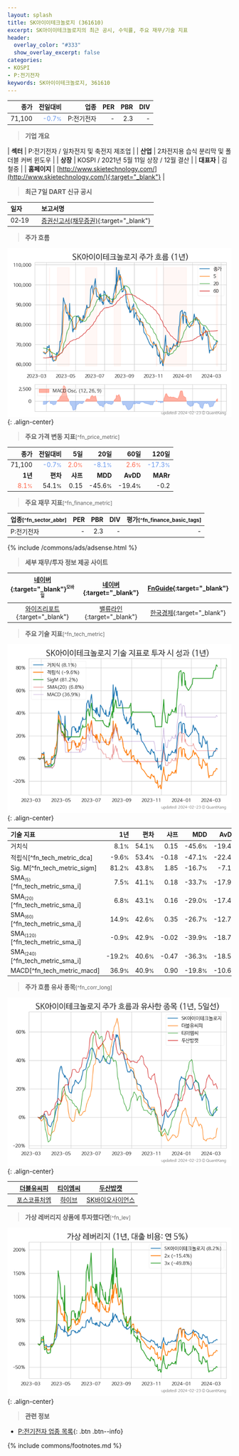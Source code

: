 ```yaml
---
layout: splash
title: SK아이이테크놀로지 (361610)
excerpt: SK아이이테크놀로지의 최근 공시, 수익률, 주요 재무/기술 지표
header:
  overlay_color: "#333"
  show_overlay_excerpt: false
categories:
- KOSPI
- P:전기전자
keywords: SK아이이테크놀로지, 361610
---
```


| **종가** | **전일대비** | **업종** | **PER** | **PBR** | **DIV** |
| -------: | -----------: | -------: | ------: | ------: | ------: |
| 71,100 | <span style="color: cornflowerblue">-0.7<small>%</small></span> | P:전기전자 | - | 2.3 | - |

<!-- more -->


> **기업 개요**<a id="company"></a>

| <span style="white-space:nowrap;">**섹터**</span> | P:전기전자 / 일차전지 및 축전지 제조업 |
| <span style="white-space:nowrap;">**산업**</span> | 2차전지용 습식 분리막 및 폴더블 커버 윈도우 |
| <span style="white-space:nowrap;">**상장**</span> | KOSPI / 2021년 5월 11일 상장 / 12월 결산 |
| <span style="white-space:nowrap;">**대표자**</span> | 김철중 |
| <span style="white-space:nowrap;">**홈페이지**</span> | [http://www.skietechnology.com/](http://www.skietechnology.com/){:target="_blank"} |


> **최근 7일 DART 신규 공시**<a id="dart"></a>

| **일자** |      | **보고서명** |
| :------- | :--- | :----------- |
| 02&#x2011;19 | | [증권신고서(채무증권)](https://dart.fss.or.kr/dsaf001/main.do?rcpNo=20240219001792){:target="_blank"} |


> **주가 흐름**<a id="price"></a>

![361610](/stock/images/361610.png){: .align-center}


> **주요 가격 변동 지표**<small>[^fn_price_metric]</small>

| **종가** | **전일대비** | **5일** | **20일** | **60일** | **120일** |
| -------: | -----------: | ------: | -------: | -------: | --------: |
| 71,100 | <span style="color: cornflowerblue">-0.7<small>%</small></span> | <span style="color: tomato">2.0<small>%</small></span> | <span style="color: cornflowerblue">-8.1<small>%</small></span> | <span style="color: tomato">2.6<small>%</small></span> | <span style="color: cornflowerblue">-17.3<small>%</small></span> |
| **1년** | **편차** | **샤프** | **MDD** | **AvDD** | **MARr** |
| <span style="color: tomato">8.1<small>%</small></span> | 54.1<small>%</small> | 0.15 | -45.6<small>%</small> | -19.4<small>%</small> | -0.2 |


> **주요 재무 지표**<small>[^fn_finance_metric]</small>

| **업종**<small>[^fn_sector_abbr]</small> | **PER** | **PBR** | **DIV** | **평가**<small>[^fn_finance_basic_tags]</small> |
| :--------------------------------------- | ------: | ------: | ------: | ----------------------------------------------: |
| P:전기전자 | - | 2.3 | - | - |



{% include /commons/ads/adsense.html %}

> **세부 재무/투자 정보 제공 사이트**

| [네이버](https://m.stock.naver.com/domestic/stock/361610/finance/summary){:target="_blank"}<sup><small>모바일</small></sup> | [네이버](https://finance.naver.com/item/coinfo.naver?code=361610){:target="_blank"} | [FnGuide](https://comp.fnguide.com/SVO2/ASP/SVD_Invest.asp?gicode=A361610&MenuYn=Y){:target="_blank"} |
| :---: | :---: | :---: |
| [와이즈리포트](https://comp.wisereport.co.kr/company/c1040001.aspx?cmp_cd=361610){:target="_blank"} | [밸류라인](https://www.valueline.co.kr/finance/summary/361610){:target="_blank"} | [한국경제](https://markets.hankyung.com/stock/361610/financial-summary){:target="_blank"} |


> **주요 기술 지표**<small>[^fn_tech_metric]</small>


![361610](/stock/images/361610_tech.png){: .align-center}

| **기술 지표** | **1년** | **편차** | **샤프** | **MDD** | **AvDD** |
| :------------ | ------: | -----------: | -------: | ------: | -------: |
| 거치식 | 8.1<small>%</small> | 54.1<small>%</small> | 0.15 | -45.6<small>%</small> | -19.4<small>%</small> |
| 적립식[^fn_tech_metric_dca] | -9.6<small>%</small> | 53.4<small>%</small> | -0.18 | -47.1<small>%</small> | -22.4<small>%</small> |
| Sig. M[^fn_tech_metric_sigm] | 81.2<small>%</small> | 43.8<small>%</small> | 1.85 | -16.7<small>%</small> | -7.1<small>%</small> |
| SMA<small><sub>(5)</sub></small>[^fn_tech_metric_sma_i] | 7.5<small>%</small> | 41.1<small>%</small> | 0.18 | -33.7<small>%</small> | -17.9<small>%</small> |
| SMA<small><sub>(20)</sub></small>[^fn_tech_metric_sma_i] | 6.8<small>%</small> | 43.1<small>%</small> | 0.16 | -29.0<small>%</small> | -17.4<small>%</small> |
| SMA<small><sub>(60)</sub></small>[^fn_tech_metric_sma_i] | 14.9<small>%</small> | 42.6<small>%</small> | 0.35 | -26.7<small>%</small> | -12.7<small>%</small> |
| SMA<small><sub>(120)</sub></small>[^fn_tech_metric_sma_i] | -0.9<small>%</small> | 42.9<small>%</small> | -0.02 | -39.9<small>%</small> | -18.7<small>%</small> |
| SMA<small><sub>(240)</sub></small>[^fn_tech_metric_sma_i] | -19.2<small>%</small> | 40.6<small>%</small> | -0.47 | -36.3<small>%</small> | -18.5<small>%</small> |
| MACD[^fn_tech_metric_macd] | 36.9<small>%</small> | 40.9<small>%</small> | 0.90 | -19.8<small>%</small> | -10.6<small>%</small> |


> **주가 흐름 유사 종목**<a id="corr"></a><small>[^fn_corr_long]</small>

![361610](/stock/images/361610_corr.png){: .align-center}

|       | [더블유씨피](/393890/) | [티이엠씨](/425040/) | [두산밥캣](/241560/) |
| :---: | :------------------------------------: | :------------------------------------: | :------------------------------------: |
|       | [포스코퓨처엠](/003670/) | [하이브](/352820/) | [SK바이오사이언스](/302440/) |


> **가상 레버리지 상품에 투자했다면**<a id="2x"></a><small>[^fn_lev]</small>

![361610](/stock/images/361610_2x.png){: .align-center}


> **관련 정보**

- [P:전기전자 업종 목록](/stats/sector/kospi_업종_전기전자_종목/){: .btn .btn--info}

{% include commons/footnotes.md %}